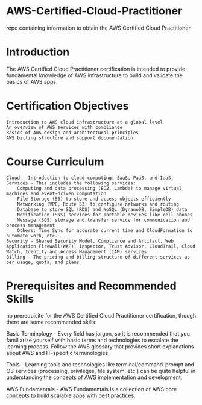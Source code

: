 # AWS-Certified-Cloud-Practitioner
repo containing information to obtain the AWS Certified Cloud Practitioner

# Introduction
The AWS Certified Cloud Practitioner certification is intended to provide fundamental knowledge of AWS infrastructure to build and validate the basics of AWS apps.

# Certification Objectives

    Introduction to AWS cloud infrastructure at a global level
    An overview of AWS services with compliance
    Basics of AWS design and architectural principles
    AWS billing structure and support documentation

# Course Curriculum
    Cloud - Introduction to cloud computing: SaaS, PaaS, and IaaS.
    Services - This includes the following services:
        Computing and data processing (EC2, Lambda) to manage virtual machines and event-driven computation
        File Storage (S3) to store and access objects efficiently
        Networking (VPC, Route 53) to configure networks and routing
        Database to store SQL (RDS) and NoSQL (DynamoDB, SimpleDB) data
        Notification (SNS) services for portable devices like cell phones
        Message (SQS) storage and transfer service for communication and process management
        Others: Time Sync for accurate current time and CloudFormation to automate work, etc.
    Security - Shared Security Model, Compliance and Artifact, Web Application Firewall(WAF), Inspector, Trust Advisor, CloudTrail, Cloud Watch, Identity and Access Management (IAM) services
    Billing - The pricing and billing structure of different services as per usage, quota, and plans

# Prerequisites and Recommended Skills
no prerequisite for the AWS Certified Cloud Practitioner certification, though there are some recommended skills:

Basic Terminology - Every field has jargon, so it is recommended that you familiarize yourself with basic terms and technologies to escalate the learning process. Follow the AWS glossary that provides short explanations about AWS and IT-specific terminologies.

Tools - Learning tools and technologies like terminal/command-prompt and OS services (processing, privileges, file system, etc.) can be quite helpful in understanding the concepts of AWS implementation and development.



AWS Fundamentals - AWS Fundamentals is a collection of AWS core concepts to build scalable apps with best practices. 


